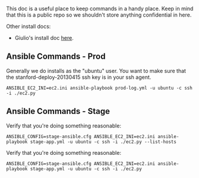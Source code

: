This doc is a useful place to keep commands in a handy place.  Keep
in mind that this is a public repo so we shouldn't store anything
confidential in here.

Other install docs:

- Giulio's install doc [here][1].

  [1]: https://docs.google.com/document/d/1ZDx51Jxa-zffyeKvHmTp_tIskLW9D9NRg9NytPTbnrA/edit#heading=h.iggugvghbcpf


Ansible Commands - Prod
-----------------------

Generally we do installs as the "ubuntu" user.  You want to make
sure that the stanford-deploy-20130415 ssh key is in your ssh agent.

    ANSIBLE_EC2_INI=ec2.ini ansible-playbook prod-log.yml -u ubuntu -c ssh -i ./ec2.py


Ansible Commands - Stage
------------------------

Verify that you're doing something reasonable:

    ANSIBLE_CONFIG=stage-ansible.cfg ANSIBLE_EC2_INI=ec2.ini ansible-playbook stage-app.yml -u ubuntu -c ssh -i ./ec2.py --list-hosts

Verify that you're doing something reasonable:

    ANSIBLE_CONFIG=stage-ansible.cfg ANSIBLE_EC2_INI=ec2.ini ansible-playbook stage-app.yml -u ubuntu -c ssh -i ./ec2.py



